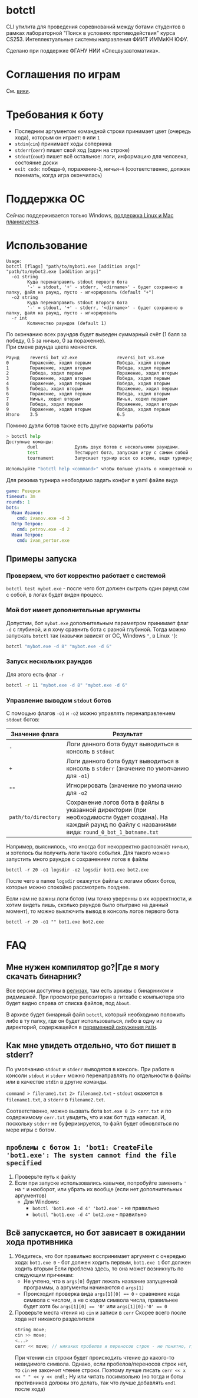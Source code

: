 # botctl
CLI утилита для проведения соревнований между ботами студентов в рамках лабораторной "Поиск в условиях противодействия" курса 
CS253. Интеллектуальные системы направления ФИИТ ИММиКН ЮФУ.


Сделано при поддержке ФГАНУ НИИ «Спецвузавтоматика».
# Соглашения по играм
См. [вики](https://github.com/RobolabGs2/botctl/wiki).

# Требования к боту
+ Последним аргументом командной строки принимает цвет (очередь хода), которым он играет: `0` или `1`
+ `stdin`(`cin`) принимает ходы соперника
+ `stderr`(`cerr`) пишет свой ход (один на строке)
+ `stdout`(`cout`) пишет всё остальное: логи, информацию для человека, состояние доски
+ `exit code`: победа-`0`, поражение-`3`, ничья-`4` (соответственно, должен понимать, когда игра окончилась)

# Поддержка ОС
Сейчас поддерживается только Windows, [поддержка Linux и Mac планируется](https://github.com/RobolabGs2/botctl/issues/1).

# Использование
```
Usage:
botctl [flags] "path/to/mybot1.exe [addition args]" "path/to/mybot2.exe [addition args]"
  -o1 string
    	Куда перенаправить stdout первого бота 
    	'-' = stdout, '+' - stderr, '<dirname>' - будет сохранено в папку, файл на раунд, пусто - игнорировать (default "+")
  -o2 string
    	Куда перенаправить stdout второго бота 
    	'-' = stdout, '+' - stderr, '<dirname>' - будет сохранено в папку, файл на раунд, пусто - игнорировать
  -r int
    	Количество раундов (default 1)
```
 
По окончанию всех раундов будет выведен суммарный счёт (1 балл за победу, 0.5 за ничью, 0 за поражение).  
При смене раунда цвета меняются.
```
Раунд    reversi_bot_v2.exe               reversi_bot_v3.exe
0        Поражение, ходил первым          Победа, ходил вторым
1        Поражение, ходил вторым          Победа, ходил первым
2        Победа, ходил первым             Поражение, ходил вторым
3        Поражение, ходил вторым          Победа, ходил первым
4        Поражение, ходил первым          Победа, ходил вторым
5        Победа, ходил вторым             Поражение, ходил первым
6        Поражение, ходил первым          Победа, ходил вторым
7        Ничья, ходил вторым              Ничья, ходил первым
8        Победа, ходил первым             Поражение, ходил вторым
9        Поражение, ходил вторым          Победа, ходил первым
Итого    3.5                              6.5
```

Помимо дуэли ботов также есть другие варианты работы

```bash
> botctl help
Доступные команды:
        duel              Дуэль двух ботов с несколькими раундами.
        test              Тестирует бота, запуская игру с самим собой
        tournament        Запускает турнир всех со всеми, ведя турнирную таблицу.

Используйте "botctl help <command>" чтобы больше узнать о конкретной команде.
```

Для режима турнира необходимо задать конфиг в yaml файле вида

```yaml
game: Реверси
timeout: 3m
rounds: 1
bots:
  Иван Иванов:
    cmd: ivanov.exe -d 3
  Пётр Петров:
    cmd: petrov.exe -d 2
  Иван Петров:
    cmd: ivan_pertor.exe
```

## Примеры запуска
### Проверяем, что бот корректно работает с системой
`botctl test mybot.exe` - после чего бот должен сыграть один раунд сам с собой, в логах будет виден процесс.
### Мой бот имеет дополнительные аргументы
Допустим, бот `mybot.exe` дополнительным параметром принимает флаг `-d` с глубиной, 
и я хочу сравнить бота с разной глубиной.
Тогда можно запускать `botctl` так (кавычки зависят от ОС, Windows `"`, в Linux `'`):
```bash
botctl "mybot.exe -d 8" "mybot.exe -d 6"
```
### Запуск нескольких раундов
Для этого есть флаг `-r`
```bash
botctl -r 11 "mybot.exe -d 8" "mybot.exe -d 6"
```
### Управление выводом `stdout` ботов
С помощью флагов `-o1` и `-o2` можно управлять перенаправлением `stdout` ботов:
 
|Значение флага|Результат|
|---|---|
|`-`|Логи данного бота будут выводиться в консоль в `stdout`|
|`+`|Логи данного бота будут выводиться в консоль в `stderr` (значение по умолчанию для `-o1`)|
|`""`|Игнорировать (значение по умолачнию для `-o2`|
|`path/to/directory`|Сохранение логов бота в файлы в указанной директории (при необходимости будет создана). На каждый раунд по файлу с названиями вида: `round_0_bot_1_botname.txt`|

Например, выяснилось, что иногда бот некорректно распознаёт ничью, и хотелось бы получить логи такого события.
Для такого можно запустить много раундов с сохранением логов в файлы
```
botctl -r 20 -o1 logsdir -o2 logsdir bot1.exe bot2.exe 
```
После чего в папке `logsdir` окажутся файлы с логами обоих ботов, которые можно спокойно рассмотреть позднее.

Если нам не важны логи ботов (мы точно уверенны в их корректности, и хотим видеть лишь, сколько раундов было отыграно на данный момент),
то можно выключить вывод в консоль логов первого бота

```
botctl -r 20 -o1 "" bot1.exe bot2.exe
``` 
# FAQ
## Мне нужен компилятор go?|Где я могу скачать бинарник?
Все версии доступны в [релизах](https://github.com/RobolabGs2/botctl/releases), там есть архивы с бинарником и ридмишкой. При просмотре репозитория в гитхабе с компьютера это будет видно справа от списка файлов, под `About`.

В архиве будет бинарный файл `botctl`, который необходимо положить либо в ту папку, где он будет использоваться, либо в одну из
директорий, содержащейся в [переменной окружения `PATH`](https://ru.wikipedia.org/wiki/PATH_(%D0%BF%D0%B5%D1%80%D0%B5%D0%BC%D0%B5%D0%BD%D0%BD%D0%B0%D1%8F)).
## Как мне увидеть отдельно, что бот пишет в stderr?
По умолчанию `stdout` и `stderr` выводятся в консоль. 
При работе в консоли `stdout` и `stderr` можно перенаправлять по отдельности в файлы или в качестве `stdin` в другие команды.

`command > filename1.txt 2> filename2.txt` - `stdout` окажется в `filename1.txt`, а `stderr` в `filename2.txt`.

Соответственно, можно вызвать бота `bot.exe 0 2> cerr.txt` и по содержимому `cerr.txt` увидеть, что и как бот туда написал.
И, поскольку `stderr` не буферизируется, то файл будет обновляться по мере игры с ботом. 
## `проблемы с ботом 1: 'bot1: CreateFile 'bot1.exe': The system cannot find the file specified`
1. Проверьте путь к файлу
2. Если при запуске использовались кавычки, попробуйте заменить `'` на `"` и наоборот, или убрать их вообще (если нет дополнительных аргументов)
   + Для Windows:
        * `botctl 'bot1.exe -d 4' 'bot2.exe'` - не правильно 
        * `botctl "bot1.exe -d 4" bot2.exe` - правильно
## Всё запускается, но бот зависает в ожидании хода противника
1. Убедитесь, что бот правильно воспринимает аргумент с очередью хода: `bot1.exe 0` - бот должен ходить первым, `bot1.exe 1` бот должен ходить вторым
    Если проблема здесь, то она может возникнуть по следующим причинам:
      - Не учтено, что в `args[0]` будет лежать название запущенной программы, а аргументы начинаются с `args[1]`
      - Происходит проверка вида `args[1][0] == 0` - сравнение кода символа с числом, а не с кодом символа числа, правильнее будет хотя бы `args[1][0] == '0'` или `args[1][0]-'0' == 0`
2.  Проверьте места чтения из `cin` и записи в `cerr`
    Скорее всего после хода нет никакого разделителя
      ```c++
      string move;
      cin >> move;
      <...>
      cerr << move; // никаких пробелов и переносов строк - не понятно, где граница между ходами
      ```
    При чтении `cin` строки будет происходить чтение до какого-то невидимого символа. 
    Однако, если пробелов/переносов строк нет, то `cin` не закончит чтение строки.
    Поэтому лучше писать `cerr << x << " " << y << endl;` 
    Ну или читать посимвольно (но тогда и боты противников должны это делать, так что лучше добавлять `endl` после хода) 